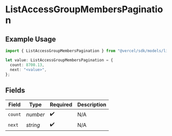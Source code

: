 # ListAccessGroupMembersPagination

## Example Usage

```typescript
import { ListAccessGroupMembersPagination } from "@vercel/sdk/models/listaccessgroupmembersop.js";

let value: ListAccessGroupMembersPagination = {
  count: 8700.13,
  next: "<value>",
};
```

## Fields

| Field              | Type               | Required           | Description        |
| ------------------ | ------------------ | ------------------ | ------------------ |
| `count`            | *number*           | :heavy_check_mark: | N/A                |
| `next`             | *string*           | :heavy_check_mark: | N/A                |